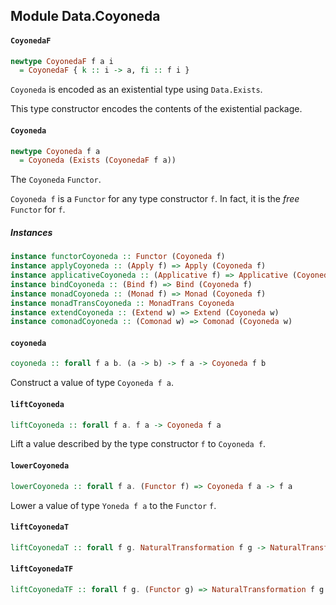 ## Module Data.Coyoneda

#### `CoyonedaF`

``` purescript
newtype CoyonedaF f a i
  = CoyonedaF { k :: i -> a, fi :: f i }
```

`Coyoneda` is encoded as an existential type using `Data.Exists`.

This type constructor encodes the contents of the existential package.

#### `Coyoneda`

``` purescript
newtype Coyoneda f a
  = Coyoneda (Exists (CoyonedaF f a))
```

The `Coyoneda` `Functor`.

`Coyoneda f` is a `Functor` for any type constructor `f`. In fact,
it is the _free_ `Functor` for `f`.

##### Instances
``` purescript
instance functorCoyoneda :: Functor (Coyoneda f)
instance applyCoyoneda :: (Apply f) => Apply (Coyoneda f)
instance applicativeCoyoneda :: (Applicative f) => Applicative (Coyoneda f)
instance bindCoyoneda :: (Bind f) => Bind (Coyoneda f)
instance monadCoyoneda :: (Monad f) => Monad (Coyoneda f)
instance monadTransCoyoneda :: MonadTrans Coyoneda
instance extendCoyoneda :: (Extend w) => Extend (Coyoneda w)
instance comonadCoyoneda :: (Comonad w) => Comonad (Coyoneda w)
```

#### `coyoneda`

``` purescript
coyoneda :: forall f a b. (a -> b) -> f a -> Coyoneda f b
```

Construct a value of type `Coyoneda f a`.

#### `liftCoyoneda`

``` purescript
liftCoyoneda :: forall f a. f a -> Coyoneda f a
```

Lift a value described by the type constructor `f` to `Coyoneda f`.

#### `lowerCoyoneda`

``` purescript
lowerCoyoneda :: forall f a. (Functor f) => Coyoneda f a -> f a
```

Lower a value of type `Yoneda f a` to the `Functor` `f`.

#### `liftCoyonedaT`

``` purescript
liftCoyonedaT :: forall f g. NaturalTransformation f g -> NaturalTransformation (Coyoneda f) (Coyoneda g)
```

#### `liftCoyonedaTF`

``` purescript
liftCoyonedaTF :: forall f g. (Functor g) => NaturalTransformation f g -> NaturalTransformation (Coyoneda f) g
```


